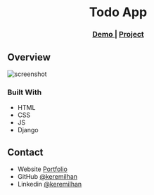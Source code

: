 <h1 align="center">Todo App</h1>

<div align="center">
  <h3>
    <a href="https://django-todo-app-zsqb.onrender.com">
      Demo
    </a>
     | 
    <a href="https://github.com/keremilhan/Django-Todo-App">
      Project
    </a>
 
  </h3>
</div>

## Overview

![screenshot](https://user-images.githubusercontent.com/16707738/92399059-5716eb00-f132-11ea-8b14-bcacdc8ec97b.png)

### Built With

- HTML
- CSS
- JS
- Django

## Contact

- Website [Portfolio](https://keremilhan-portfolio.vercel.app)
- GitHub [@keremilhan](https://github.com/keremilhan)
- Linkedin [@keremilhan](https://www.linkedin.com/in/keremilhan/)
